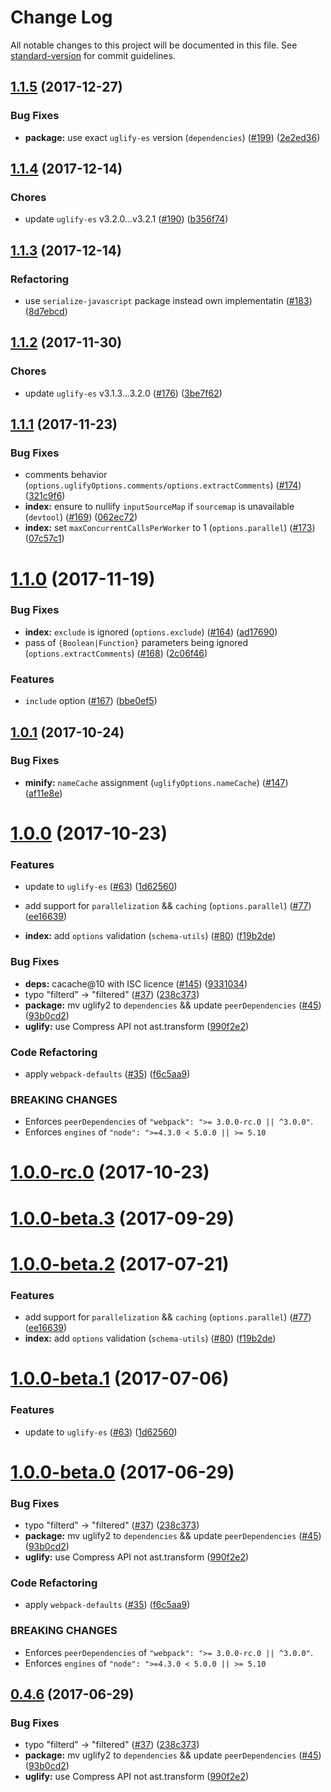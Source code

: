 # Change Log

All notable changes to this project will be documented in this file. See [standard-version](https://github.com/conventional-changelog/standard-version) for commit guidelines.

<a name="1.1.5"></a>
## [1.1.5](https://github.com/webpack-contrib/uglifyjs-webpack-plugin/compare/v1.1.4...v1.1.5) (2017-12-27)


### Bug Fixes

* **package:** use exact `uglify-es` version (`dependencies`) ([#199](https://github.com/webpack-contrib/uglifyjs-webpack-plugin/issues/199)) ([2e2ed36](https://github.com/webpack-contrib/uglifyjs-webpack-plugin/commit/2e2ed36))



<a name="1.1.4"></a>
## [1.1.4](https://github.com/webpack-contrib/uglifyjs-webpack-plugin/compare/v1.1.3...v1.1.4) (2017-12-14)


### Chores

* update `uglify-es` v3.2.0...v3.2.1 ([#190](https://github.com/webpack-contrib/uglifyjs-webpack-plugin/issues/190)) ([b356f74](https://github.com/webpack-contrib/uglifyjs-webpack-plugin/commit/b356f74))



<a name="1.1.3"></a>
## [1.1.3](https://github.com/webpack-contrib/uglifyjs-webpack-plugin/compare/v1.1.2...v1.1.3) (2017-12-14)


### Refactoring

* use `serialize-javascript` package instead own implementatin ([#183](https://github.com/webpack-contrib/uglifyjs-webpack-plugin/issues/183)) ([8d7ebcd](https://github.com/webpack-contrib/uglifyjs-webpack-plugin/commit/8d7ebcd))



<a name="1.1.2"></a>
## [1.1.2](https://github.com/webpack-contrib/uglifyjs-webpack-plugin/compare/v1.1.1...v1.1.2) (2017-11-30)


### Chores

* update `uglify-es` v3.1.3...3.2.0 ([#176](https://github.com/webpack-contrib/uglifyjs-webpack-plugin/issues/176)) ([3be7f62](https://github.com/webpack-contrib/uglifyjs-webpack-plugin/commit/3be7f62))



<a name="1.1.1"></a>
## [1.1.1](https://github.com/webpack-contrib/uglifyjs-webpack-plugin/compare/v1.1.0...v1.1.1) (2017-11-23)


### Bug Fixes

* comments behavior (`options.uglifyOptions.comments/options.extractComments`) ([#174](https://github.com/webpack-contrib/uglifyjs-webpack-plugin/issues/174)) ([321c9f6](https://github.com/webpack-contrib/uglifyjs-webpack-plugin/commit/321c9f6))
* **index:** ensure to nullify `inputSourceMap` if `sourcemap` is unavailable (`devtool`) ([#169](https://github.com/webpack-contrib/uglifyjs-webpack-plugin/issues/169)) ([062ec72](https://github.com/webpack-contrib/uglifyjs-webpack-plugin/commit/062ec72))
* **index:** set `maxConcurrentCallsPerWorker` to 1 (`options.parallel`) ([#173](https://github.com/webpack-contrib/uglifyjs-webpack-plugin/issues/173)) ([07c57c1](https://github.com/webpack-contrib/uglifyjs-webpack-plugin/commit/07c57c1))



<a name="1.1.0"></a>
# [1.1.0](https://github.com/webpack-contrib/uglifyjs-webpack-plugin/compare/v1.0.1...v1.1.0) (2017-11-19)


### Bug Fixes

* **index:** `exclude` is ignored (`options.exclude`)  ([#164](https://github.com/webpack-contrib/uglifyjs-webpack-plugin/issues/164)) ([ad17690](https://github.com/webpack-contrib/uglifyjs-webpack-plugin/commit/ad17690))
* pass of `{Boolean|Function}` parameters being ignored (`options.extractComments`) ([#168](https://github.com/webpack-contrib/uglifyjs-webpack-plugin/issues/168)) ([2c06f46](https://github.com/webpack-contrib/uglifyjs-webpack-plugin/commit/2c06f46))


### Features

* `include` option ([#167](https://github.com/webpack-contrib/uglifyjs-webpack-plugin/issues/167)) ([bbe0ef5](https://github.com/webpack-contrib/uglifyjs-webpack-plugin/commit/bbe0ef5))



<a name="1.0.1"></a>
## [1.0.1](https://github.com/webpack-contrib/uglifyjs-webpack-plugin/compare/v1.0.0...v1.0.1) (2017-10-24)


### Bug Fixes

* **minify:** `nameCache` assignment (`uglifyOptions.nameCache`) ([#147](https://github.com/webpack-contrib/uglifyjs-webpack-plugin/issues/147)) ([af11e8e](https://github.com/webpack-contrib/uglifyjs-webpack-plugin/commit/af11e8e))



<a name="1.0.0"></a>
# [1.0.0](https://github.com/webpack-contrib/uglifyjs-webpack-plugin/compare/v1.0.0-rc.0...v1.0.0) (2017-10-23)


### Features

* update to `uglify-es` ([#63](https://github.com/webpack-contrib/uglifyjs-webpack-plugin/issues/63)) ([1d62560](https://github.com/webpack-contrib/uglifyjs-webpack-plugin/commit/1d62560))

* add support for `parallelization` && `caching` (`options.parallel`) ([#77](https://github.com/webpack-contrib/uglifyjs-webpack-plugin/issues/77)) ([ee16639](https://github.com/webpack-contrib/uglifyjs-webpack-plugin/commit/ee16639))
* **index:** add `options` validation (`schema-utils`) ([#80](https://github.com/webpack-contrib/uglifyjs-webpack-plugin/issues/80)) ([f19b2de](https://github.com/webpack-contrib/uglifyjs-webpack-plugin/commit/f19b2de))


### Bug Fixes

* **deps:** cacache@10 with ISC licence ([#145](https://github.com/webpack-contrib/uglifyjs-webpack-plugin/issues/145)) ([9331034](https://github.com/webpack-contrib/uglifyjs-webpack-plugin/commit/9331034))
* typo "filterd" -> "filtered" ([#37](https://github.com/webpack-contrib/uglifyjs-webpack-plugin/issues/37)) ([238c373](https://github.com/webpack-contrib/uglifyjs-webpack-plugin/commit/238c373))
* **package:** mv uglify2 to `dependencies` && update `peerDependencies` ([#45](https://github.com/webpack-contrib/uglifyjs-webpack-plugin/issues/45)) ([93b0cd2](https://github.com/webpack-contrib/uglifyjs-webpack-plugin/commit/93b0cd2))
* **uglify:** use Compress API not ast.transform ([990f2e2](https://github.com/webpack-contrib/uglifyjs-webpack-plugin/commit/990f2e2))


### Code Refactoring

* apply `webpack-defaults` ([#35](https://github.com/webpack-contrib/uglifyjs-webpack-plugin/issues/35)) ([f6c5aa9](https://github.com/webpack-contrib/uglifyjs-webpack-plugin/commit/f6c5aa9))


### BREAKING CHANGES

* Enforces `peerDependencies` of `"webpack": ">= 3.0.0-rc.0 || ^3.0.0"`.
* Enforces `engines` of `"node": ">=4.3.0 < 5.0.0 || >= 5.10`



<a name="1.0.0-rc.0"></a>
# [1.0.0-rc.0](https://github.com/webpack-contrib/uglifyjs-webpack-plugin/compare/v1.0.0-beta.2...v1.0.0-rc.0) (2017-10-23)



<a name="1.0.0-beta.3"></a>
# [1.0.0-beta.3](https://github.com/webpack-contrib/uglifyjs-webpack-plugin/compare/v1.0.0-beta.2...v1.0.0-beta.3) (2017-09-29)



<a name="1.0.0-beta.2"></a>
# [1.0.0-beta.2](https://github.com/webpack-contrib/uglifyjs-webpack-plugin/compare/v1.0.0-beta.1...v1.0.0-beta.2) (2017-07-21)


### Features

* add support for `parallelization` && `caching` (`options.parallel`) ([#77](https://github.com/webpack-contrib/uglifyjs-webpack-plugin/issues/77)) ([ee16639](https://github.com/webpack-contrib/uglifyjs-webpack-plugin/commit/ee16639))
* **index:** add `options` validation (`schema-utils`) ([#80](https://github.com/webpack-contrib/uglifyjs-webpack-plugin/issues/80)) ([f19b2de](https://github.com/webpack-contrib/uglifyjs-webpack-plugin/commit/f19b2de))



<a name="1.0.0-beta.1"></a>
# [1.0.0-beta.1](https://github.com/webpack-contrib/uglifyjs-webpack-plugin/compare/v1.0.0-beta.0...v1.0.0-beta.1) (2017-07-06)


### Features

* update to `uglify-es` ([#63](https://github.com/webpack-contrib/uglifyjs-webpack-plugin/issues/63)) ([1d62560](https://github.com/webpack-contrib/uglifyjs-webpack-plugin/commit/1d62560))



<a name="1.0.0-beta.0"></a>
# [1.0.0-beta.0](https://github.com/webpack-contrib/uglifyjs-webpack-plugin/compare/v0.1.4...v1.0.0-beta.0) (2017-06-29)


### Bug Fixes

* typo "filterd" -> "filtered" ([#37](https://github.com/webpack-contrib/uglifyjs-webpack-plugin/issues/37)) ([238c373](https://github.com/webpack-contrib/uglifyjs-webpack-plugin/commit/238c373))
* **package:** mv uglify2 to `dependencies` && update `peerDependencies` ([#45](https://github.com/webpack-contrib/uglifyjs-webpack-plugin/issues/45)) ([93b0cd2](https://github.com/webpack-contrib/uglifyjs-webpack-plugin/commit/93b0cd2))
* **uglify:** use Compress API not ast.transform ([990f2e2](https://github.com/webpack-contrib/uglifyjs-webpack-plugin/commit/990f2e2))


### Code Refactoring

* apply `webpack-defaults` ([#35](https://github.com/webpack-contrib/uglifyjs-webpack-plugin/issues/35)) ([f6c5aa9](https://github.com/webpack-contrib/uglifyjs-webpack-plugin/commit/f6c5aa9))


### BREAKING CHANGES

* Enforces `peerDependencies` of `"webpack": ">= 3.0.0-rc.0 || ^3.0.0"`.
* Enforces `engines` of `"node": ">=4.3.0 < 5.0.0 || >= 5.10`



<a name="0.4.6"></a>
## [0.4.6](https://github.com/webpack-contrib/uglifyjs-webpack-plugin/compare/v0.1.4...v0.4.6) (2017-06-29)


### Bug Fixes

* typo "filterd" -> "filtered" ([#37](https://github.com/webpack-contrib/uglifyjs-webpack-plugin/issues/37)) ([238c373](https://github.com/webpack-contrib/uglifyjs-webpack-plugin/commit/238c373))
* **package:** mv uglify2 to `dependencies` && update `peerDependencies` ([#45](https://github.com/webpack-contrib/uglifyjs-webpack-plugin/issues/45)) ([93b0cd2](https://github.com/webpack-contrib/uglifyjs-webpack-plugin/commit/93b0cd2))
* **uglify:** use Compress API not ast.transform ([990f2e2](https://github.com/webpack-contrib/uglifyjs-webpack-plugin/commit/990f2e2))

